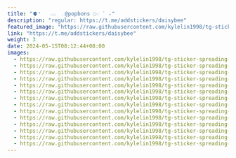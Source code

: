 ```yaml
---
title: "🫀⁺   𓂋 ﹒@popbons ◌𓏸 ˙ ₊"
description: "regular: https://t.me/addstickers/daisybee"
featured_image: "https://raw.githubusercontent.com/kylelin1998/tg-sticker-spreading-worldwide-images/main/img/417677e1-6a59-4cf1-8c99-3341a55498e9.jpg"
link: "https://t.me/addstickers/daisybee"
weight: 3
date: 2024-05-15T08:12:44+08:00
images:
  - https://raw.githubusercontent.com/kylelin1998/tg-sticker-spreading-worldwide-images/main/img/417677e1-6a59-4cf1-8c99-3341a55498e9.jpg
  - https://raw.githubusercontent.com/kylelin1998/tg-sticker-spreading-worldwide-images/main/img/7bd27627-6a8d-4ce9-b6a5-8708a2c6a079.jpg
  - https://raw.githubusercontent.com/kylelin1998/tg-sticker-spreading-worldwide-images/main/img/4399a4af-d61b-4657-ba74-567947668fa9.jpg
  - https://raw.githubusercontent.com/kylelin1998/tg-sticker-spreading-worldwide-images/main/img/760ffcea-b97b-4f7a-8c3f-58a1f266770b.jpg
  - https://raw.githubusercontent.com/kylelin1998/tg-sticker-spreading-worldwide-images/main/img/ce8833d4-bd01-4f77-8a93-77732a6e7059.jpg
  - https://raw.githubusercontent.com/kylelin1998/tg-sticker-spreading-worldwide-images/main/img/8fee33ae-025a-4df0-acea-c33a6b55e0ed.jpg
  - https://raw.githubusercontent.com/kylelin1998/tg-sticker-spreading-worldwide-images/main/img/e4d20983-d20c-4c44-83b8-4ca527917783.jpg
  - https://raw.githubusercontent.com/kylelin1998/tg-sticker-spreading-worldwide-images/main/img/36604a6e-f246-4127-87af-5ce94ecfa409.jpg
  - https://raw.githubusercontent.com/kylelin1998/tg-sticker-spreading-worldwide-images/main/img/703166d8-5089-4d20-992d-8cff0c7091b4.jpg
  - https://raw.githubusercontent.com/kylelin1998/tg-sticker-spreading-worldwide-images/main/img/dbbb5070-9fb6-4f3f-a706-4978e3dc83aa.jpg
  - https://raw.githubusercontent.com/kylelin1998/tg-sticker-spreading-worldwide-images/main/img/cde0ca3f-eb41-4174-8d31-e6c872f94ad0.jpg
  - https://raw.githubusercontent.com/kylelin1998/tg-sticker-spreading-worldwide-images/main/img/3b537150-7a95-438e-af02-77e415ebbcf5.jpg
  - https://raw.githubusercontent.com/kylelin1998/tg-sticker-spreading-worldwide-images/main/img/42173b42-3ffd-4807-8395-19e29f4f0bf5.jpg
  - https://raw.githubusercontent.com/kylelin1998/tg-sticker-spreading-worldwide-images/main/img/0e305212-c3cb-4073-ab35-11d0783c0b94.jpg
---
```

